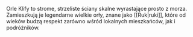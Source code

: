 Orle Klify to strome, strzeliste ściany skalne wyrastające prosto z morza. Zamieszkują je legendarne wielkie orły, znane jako [[Ruk|ruki]], które od wieków budzą respekt zarówno wśród lokalnych mieszkańców, jak i podróżników. 